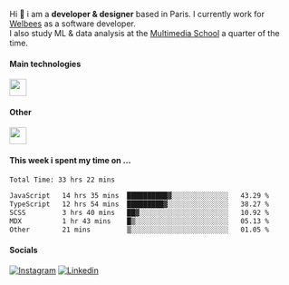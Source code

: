 Hi :wave: i am a **developer & designer** based in Paris. I currently work for [Welbees](https://www.welbees.com) as a software developer.<br /> I also study ML & data analysis at the [Multimedia School](https://www.ecole-multimedia.com/) a quarter of the time.

#### Main technologies
<img height="30" src="https://skillicons.dev/icons?i=js,ts,react,nextjs,threejs,nodejs,nestjs,laravel,mysql,git,docker" />

#### Other
<img height="30" src="https://skillicons.dev/icons?i=figma,ps,ai,ae,pr,blender,unreal,ableton" />

#### This week i spent my time on ...
<!--START_SECTION:waka-->

```txt
Total Time: 33 hrs 22 mins

JavaScript   14 hrs 35 mins  ██████████▓░░░░░░░░░░░░░░   43.29 %
TypeScript   12 hrs 54 mins  █████████▓░░░░░░░░░░░░░░░   38.27 %
SCSS         3 hrs 40 mins   ██▓░░░░░░░░░░░░░░░░░░░░░░   10.92 %
MDX          1 hr 43 mins    █▒░░░░░░░░░░░░░░░░░░░░░░░   05.13 %
Other        21 mins         ▒░░░░░░░░░░░░░░░░░░░░░░░░   01.05 %
```

<!--END_SECTION:waka-->

#### Socials

<a href="https://www.instagram.com/maximelbv/" target="_blank">![Instagram](https://img.shields.io/badge/Instagram-E4405F?style=for-the-badge&logo=instagram&logoColor=white)</a>
<a href="https://www.linkedin.com/in/maxime-lefebvre-85b545199" target="_blank">![Linkedin](https://img.shields.io/badge/LinkedIn-0077B5?style=for-the-badge&logo=linkedin&logoColor=white)</a>
